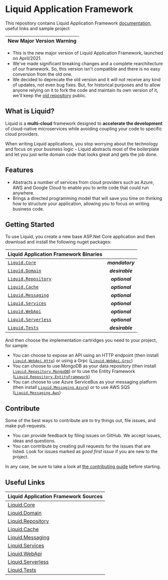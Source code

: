 # Liquid Application Framework

This repository contains Liquid Application Framework [documentation](docs/About-Liquid.md), useful links and sample project

| New Major Version Warning |
|----|
- This is the new major version of Liquid Application Framework, launched on April/2021. 
- We've made significant breaking changes and a complete rearchitecture of our framework. So, this version isn't compatible and there is no easy conversion from the old one. 
- We decided to deprecate the old version and it will not receive any kind of updates, not even bug fixes. But, for historical purposes and to allow anyone relying on it to fork the code and maintain its own version of it, we'll keep the [old repository](https://github.com/Avanade/Liquid-Application-Framework-1.0-deprecated) public. 


## What is Liquid?
Liquid is a **multi-cloud** framework designed to **accelerate the development** of cloud-native microservices while avoiding coupling your code to specific cloud providers.

When writing Liquid applications, you stop worrying about the technology and focus on your business logic - Liquid abstracts most of the boilerplate and let you just write domain code that looks great and gets the job done.


## Features
- Abstracts a number of services from cloud providers such as Azure, AWS and Google Cloud to enable you to write code that could run anywhere.
- Brings a directed programming model that will save you time on thinking how to structure your application, allowing you to focus on writing business code.


## Getting Started
To use Liquid, you create a new base ASP.Net Core application and then download and install the following nuget packages:

| Liquid Application Framework Binaries |  |
| :-- | :--: |
| [`Liquid.Core`](https://www.nuget.org/packages/Liquid.Core) | **_mandatory_** |
| [`Liquid.Domain`](https://www.nuget.org/packages/Liquid.Domain) | **_desirable_** | 
| [`Liquid.Repository`](https://www.nuget.org/packages/Liquid.Repository) | **_optional_** | 
| [`Liquid.Cache`](https://www.nuget.org/packages/Liquid.Cache) | **_optional_** | 
| [`Liquid.Messaging`](https://www.nuget.org/packages/Liquid.Messaging) | **_optional_** | 
| [`Liquid.Services`](https://www.nuget.org/packages/Liquid.Services) | **_optional_** | 
| [`Liquid.WebApi`](https://www.nuget.org/packages/Liquid.WebApi) | **_optional_** |
| [`Liquid.Serverless`](https://www.nuget.org/packages/Liquid.Serverless) | **_optional_** |
| [`Liquid.Tests`](https://www.nuget.org/packages/Liquid.Tests) | **_desirable_** | 

And then choose the implementation cartridges you need to your project, for sample:
- You can choose to expose an API using an HTTP endpoint (then install [`Liquid.WebApi.Http`](https://www.nuget.org/packages/Liquid.WebApi)) or using a Grpc ([`Liquid.WebApi.Grpc`](https://www.nuget.org/packages/Liquid.Grpc))
- You can choose to use MongoDB as your data repository (then install [`Liquid.Repository.MongoDB`](https://www.nuget.org/packages/Liquid.Repository.MongoDB)) or to use the Entity Framework ([`Liquid.Repository.EntityFramework`](https://www.nuget.org/packages/Liquid.Repository.EntityFramework))
- You can choose to use Azure ServiceBus as your messaging platform (then install [`Liquid.Messaging.Azure`](https://www.nuget.org/packages/Liquid.Messaging.Azure)) or to use AWS SQS ([`Liquid.Messaging.Aws`](https://www.nuget.org/packages/Liquid.Messaging.Aws))


## Contribute
Some of the best ways to contribute are to try things out, file issues, and make pull-requests.
- You can provide feedback by filing issues on GitHub. We accept issues, ideas and questions. 
- You can contribute by creating pull requests for the issues that are listed. Look for issues marked as _good first issue_ if you are new to the project.

In any case, be sure to take a look at [the contributing guide](CONTRIBUTING.md) before starting.


## Useful Links

| Liquid Application Framework Sources | 
| :-- | 
| [Liquid.Core](https://github.com/Avanade/Liquid.Core) |
| [Liquid.Domain](https://github.com/Avanade/Liquid.Domain) |
| [Liquid.Repository](https://github.com/Avanade/Liquid.Repository) |
| [Liquid.Cache](https://github.com/Avanade/Liquid.Cache) |
| [Liquid.Messaging](https://github.com/Avanade/Liquid.Messaging) |
| [Liquid.Services](https://github.com/Avanade/Liquid.Services) |
| [Liquid.WebApi](https://github.com/Avanade/Liquid.WebApi) |
| [Liquid.Serverless](https://github.com/Avanade/Liquid.Serverless) |
| [Liquid.Tests](https://github.com/Avanade/Liquid.Tests) | 

